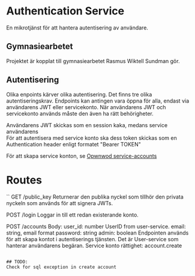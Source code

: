 # Authentication Service
En mikrotjänst för att hantera autentisering av användare.

## Gymnasiearbetet
Projektet är kopplat till gymnasiearbetet Rasmus Wiktell Sundman gör.

## Autentisering
Olika enpoints kärver olika autentisering.
Det finns tre olika autentiseringskrav. Endpoints kan antingen vara öppna för alla, endast via användarens JWT eller servicekonto. När användarens JWT och servicekonto används måste den även ha rätt behörigheter.

Användarens JWT skickas som en session kaka, medans service användarens  
För att autentisera med service konto ska dess token skickas som en Authentication header enligt formatet "Bearer TOKEN"

För att skapa service konton, se [Opwnwod service-accounts](https://github.com/Openwod-com/service-accounts)

# Routes
``
GET /public_key
    Returnerar den publika nyckel som tillhör den privata nyckeln som används för att signera JWTs.

POST /login
    Loggar in till ett redan existerande konto.

POST /accounts
    Body:
        user_id: number
            UserID from user-service.
        email: string, email format
        password: string
        admin: boolean
    Endpointen används för att skapa kontot i autentiserings tjänsten. Det är User-service som hanterar användarens begäran.
    Service konto rättighet: account.create
```

## TODO:
Check for sql exception in create account
